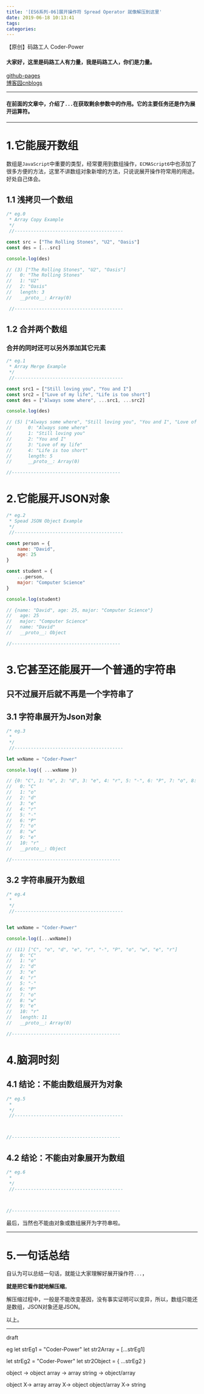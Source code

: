 ```yaml
---
title: '[ES6系列-06]展开操作符 Spread Operator 就像解压到这里'
date: 2019-06-18 10:13:41
tags:
categories:
---
```


【原创】码路工人 Coder-Power

#### 大家好，这里是码路工人有力量，我是码路工人，你们是力量。

[github-pages](https://codermonkey.github.io/CoderPower/)  
[博客园cnblogs](https://www.cnblogs.com/CoderMonkie/)

---

#### 在前面的文章中，介绍了`...`在获取剩余参数中的作用。它的主要任务还是作为展开运算符。

---

# 1.它能展开数组

数组是`JavaScript`中重要的类型，经常要用到数组操作，`ECMAScript6`中也添加了很多方便的方法，这里不讲数组对象新增的方法，只说说展开操作符常用的用途。好处自己体会。

## 1.1 浅拷贝一个数组
```javascript
/* eg.0
 * Array Copy Example
 */
 //----------------------------------------

const src = ["The Rolling Stones", "U2", "Oasis"]
const des = [...src]

console.log(des)

// (3) ["The Rolling Stones", "U2", "Oasis"]
//   0: "The Rolling Stones"
//   1: "U2"
//   2: "Oasis"
//   length: 3
//   __proto__: Array(0)

 //----------------------------------------
```

## 1.2 合并两个数组

### 合并的同时还可以另外添加其它元素

```javascript
/* eg.1
 * Array Merge Example
 */
 //----------------------------------------

const src1 = ["Still loving you", "You and I"]
const src2 = ["Love of my life", "Life is too short"]
const des = ["Always some where", ...src1, ...src2]

console.log(des)

// (5) ["Always some where", "Still loving you", "You and I", "Love of my life", "Life is too short"]
//      0: "Always some where"
//      1: "Still loving you"
//      2: "You and I"
//      3: "Love of my life"
//      4: "Life is too short"
//      length: 5
//      __proto__: Array(0)

//----------------------------------------
```

# 2.它能展开JSON对象

```javascript
/* eg.2
 * Spead JSON Object Example
 */
 //----------------------------------------

const person = {
    name: "David",
    age: 25
}

const student = {
    ...person,
    major: "Computer Science"
}

console.log(student)

// {name: "David", age: 25, major: "Computer Science"}
//   age: 25
//   major: "Computer Science"
//   name: "David"
//   __proto__: Object

//----------------------------------------
```

# 3.它甚至还能展开一个普通的字符串
## 只不过展开后就不再是一个字符串了

## 3.1 字符串展开为Json对象

```javascript
/* eg.3
 * 
 */
 //----------------------------------------

let wxName = "Coder-Power"

console.log({ ...wxName })

// {0: "C", 1: "o", 2: "d", 3: "e", 4: "r", 5: "-", 6: "P", 7: "o", 8: "w", 9: "e", 10: "r"}
//   0: "C"
//   1: "o"
//   2: "d"
//   3: "e"
//   4: "r"
//   5: "-"
//   6: "P"
//   7: "o"
//   8: "w"
//   9: "e"
//   10: "r"
//   __proto__: Object

//----------------------------------------
```


## 3.2 字符串展开为数组

```javascript
/* eg.4
 * 
 */
 //----------------------------------------


let wxName = "Coder-Power"

console.log([...wxName])

// (11) ["C", "o", "d", "e", "r", "-", "P", "o", "w", "e", "r"]
//   0: "C"
//   1: "o"
//   2: "d"
//   3: "e"
//   4: "r"
//   5: "-"
//   6: "P"
//   7: "o"
//   8: "w"
//   9: "e"
//   10: "r"
//   length: 11
//   __proto__: Array(0)

//----------------------------------------
```

# 4.脑洞时刻

## 4.1 结论：不能由数组展开为对象

```javascript
/* eg.5
 * 
 */
 //----------------------------------------



//----------------------------------------
```



## 4.2 结论：不能由对象展开为数组

```javascript
/* eg.6
 * 
 */
 //----------------------------------------



//----------------------------------------
```

最后，当然也不能由对象或数组展开为字符串啦。

---

# 5.一句话总结

自认为可以总结一句话，就能让大家理解好展开操作符`...`，

**就是把它看作就地解压缩**。

解压缩过程中，一般是不能改变基因，没有事实证明可以变异，所以，数组只能还是数组，JSON对象还是JSON。



以上。

---
draft

eg
let strEg1 = "Coder-Power"
let str2Array = [...strEg1]



let strEg2 = "Coder-Power"
let str2Object = { ...strEg2 }


object -> object
array -> array
string -> object/array

object X-> array
array X-> object
object/array X-> string